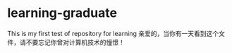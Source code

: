 # learning-graduate
This is my first test of repository for learning 
亲爱的，当你有一天看到这个文件，请不要忘记你曾对计算机技术的憧憬！
